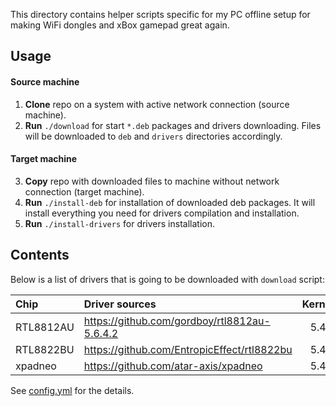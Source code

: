 This directory contains helper scripts specific for my PC offline setup for making WiFi dongles and xBox gamepad great again.

## Usage

#### Source machine
1. **Clone** repo on a system with active network connection (source machine).
2. **Run** `./download` for start `*.deb` packages and drivers downloading. Files will be downloaded to `deb` and `drivers` directories accordingly.

#### Target machine
3. **Copy** repo with downloaded files to machine without network connection (target machine).
4. **Run** `./install-deb` for installation of downloaded deb packages. It will install everything you need for drivers compilation and installation.
5. **Run** `./install-drivers` for drivers installation.

## Contents

Below is a list of drivers that is going to be downloaded with `download` script:

|    Chip   |                Driver sources                | Kernel |
|:----------|:---------------------------------------------|:------:|
| RTL8812AU | https://github.com/gordboy/rtl8812au-5.6.4.2 | 5.4    |
| RTL8822BU | https://github.com/EntropicEffect/rtl8822bu  | 5.4    |
| xpadneo   | https://github.com/atar-axis/xpadneo         | 5.4    |

See [config.yml](config.yml) for the details.
